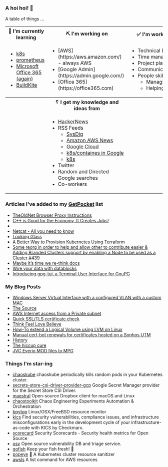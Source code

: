 ### A hoi hoi! 👋

A table of things ...

<table>
    <tr>
        <th>🌱 I’m currently learning</th>
        <th>⛏ I'm working on</th>
        <th>✅ I'm working to improve on</th>
    </tr>
    <tr>
        <td>
            <ul>
                <li><a href="https://kubernetes.io/">k8s</a></li>
                <li><a href="https://prometheus.io/">prometheus</a></li>
                <li><a href="https://office365.com">Microsoft Office 365 (again)</a></li>
                <li><a href="https://buildkite.com">BuildKite</a></li>
            </ul>
        </td>
        <td>
            <ul>
                <li>[AWS](https://aws.amazon.com/) - always AWS</li>
                <li>[Google Admin](https://admin.google.com/)</li>
                <li>[Office 365](https://office365.com)</li>
            </ul>
        </td>
        <td>
            <ul>
                <li>Technical Documentation</li>
                <li>Time management</li>
                <li>Project planning</li
                ><li>Communication</li>
                <li>People skills<ul>
                <li>Managing</li>
                <li>Helping/mentoring/coaching</li>
            </ul>
        </td>
    </tr>
    <tr>
        <th>&nbsp;</th>
        <th>␦ I get my knowledge and ideas from</th>
        <th>&nbsp;</th>
    </tr>
    <tr>
        <td>&nbsp;</td>
        <td>
            <ul>
                <li><a href="https://news.ycombinator.com/">HackerNews</a></li>
                <li>
                    RSS Feeds
                    <ul>
                        <li><a href="http://fetchrss.com/rss/5b4e9e358a93f8cc058b4567960404014.xml">SysDig</a></li>
                        <li><a href="https://aws.amazon.com/new/feed/">Amazon AWS News</a></li>
                        <li><a href="https://cloudblog.withgoogle.com/rss/">Google Cloud</a></li>
                        <li><a href="https://cloudblog.withgoogle.com/products/containers-kubernetes/rss/">k8s/containes in Google</a></li>
                        <li><a href="https://kubernetes.io/feed.xml">k8s</a></li>
                    </ul>
                </li>
                <li>Twitter</li>
                <li>Random and Directed Google searches</li>
                <li>Co-workers</li>
            </ul>
        </td>
        <td>&nbsp;</td>
    </tr>
</table>

### Articles I've added to my [GetPocket](https://getpocket.com/) list

* [TheOldNet Browser Proxy Instructions](http://theoldnet.com/docs/httpproxy/index.html)
* [C++ is Good for the Economy, It Creates Jobs!](https://harmful.cat-v.org/software/c++/)
* [](https://getpocket.com/my-list)
* [Netcat - All you need to know](https://blog.ikuamike.io/posts/2021/netcat/)
* [Looking Glass](https://looking-glass.io/)
* [A Better Way to Provision Kubernetes Using Terraform](https://thenewstack.io/a-better-way-to-provision-kubernetes-using-terraform/)
* [Some reorg in order to help and allow other to contribute easier & Adding Branded Clusters support by enabling a Node to be used as a Cluster #439](https://github.com/mingrammer/diagrams/pull/439)
* [Maybe it’s time we re-think docs](https://kathykorevec.medium.com/building-a-better-place-for-docs-197f92765409)
* [Wire your data with datablocks](https://datablocks.pro)
* [Introducing gpg-tui, a Terminal User Interface for GnuPG](http://orhun.dev/blog/introducing-gpg-tui/)

### My Blog Posts

* [Windows Server Virtual Interface with a configured VLAN with a custom MAC](https://pgmac.net.au/technology/2019/12/23/windows-vlan.html)
* [The Source](https://pgmac.net.au/technology/2019/02/25/the-source.html)
* [AWS Internet access from a Private subnet](https://pgmac.net.au/technology/2018/09/03/aws-internet-private-subnets.html)
* [Quick SSL/TLS certificate check](https://pgmac.net.au/technology/2018/04/09/ssl-tls-check.html)
* [Think Feel Love Believe](https://pgmac.net.au/family/2017/11/03/think-feel-love-believe.html)
* [How-To extend a Logical Volume using LVM on Linux](https://pgmac.net.au/technology/2017/11/02/lmv-extend.html)
* [Manual cert-bot renewals for certificates hosted on a Sophos UTM](https://pgmac.net.au/technology/2017/08/30/cert-bot-renewal-sophos-utm.html)
* [History](https://pgmac.net.au/language/2017/08/19/history.html)
* [The hiccup cure](https://pgmac.net.au/no%20laughing%20matter/2017/05/28/the-hiccup-cure.html)
* [JVC Everio MOD files to MPG](https://pgmac.net.au/technology/2015/03/18/jvc-everio-mod-to-mpg.html)

### Things I'm star-ing

* [chaoskube](https://github.com/linki/chaoskube)
  chaoskube periodically kills random pods in your Kubernetes cluster.
* [secrets-store-csi-driver-provider-gcp](https://github.com/GoogleCloudPlatform/secrets-store-csi-driver-provider-gcp)
  Google Secret Manager provider for the Secret Store CSI Driver.
* [maestral](https://github.com/SamSchott/maestral)
  Open-source Dropbox client for macOS and Linux
* [chaostoolkit](https://github.com/chaostoolkit/chaostoolkit)
  Chaos Engineering Experiments Automation & Orchestration
* [bpytop](https://github.com/aristocratos/bpytop)
  Linux/OSX/FreeBSD resource monitor
* [kics](https://github.com/Checkmarx/kics)
  Find security vulnerabilities, compliance issues, and infrastructure misconfigurations early in the development cycle of your infrastructure-as-code with KICS by Checkmarx.
* [scorecard](https://github.com/ossf/scorecard)
  Security Scorecards - Security health metrics for Open Source
* [osv](https://github.com/google/osv)
  Open source vulnerability DB and triage service.
* [gofish](https://github.com/fishworks/gofish)
  Keep your fish fresh! :tropical_fish:
* [popeye](https://github.com/derailed/popeye)
  👀 A Kubernetes cluster resource sanitizer
* [awsls](https://github.com/jckuester/awsls)
  A list command for AWS resources
